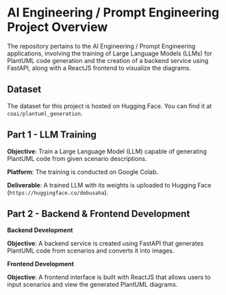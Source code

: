 # AI Engineering / Prompt Engineering Project Overview

The repository pertains to the AI Engineering / Prompt Engineering applications, involving the training of Large Language Models (LLMs) for PlantUML code generation and the creation of a backend service using FastAPI, along with a ReactJS frontend to visualize the diagrams.

## Dataset
The dataset for this project is hosted on Hugging Face. You can find it at `coai/plantuml_generation`.

## Part 1 - LLM Training
**Objective**: Train a Large Language Model (LLM) capable of generating PlantUML code from given scenario descriptions.

**Platform**: The training is conducted on Google Colab.

**Deliverable**: A trained LLM with its weights is uploaded to Hugging Face (`https://huggingface.co/debusaha`).

## Part 2 - Backend & Frontend Development
**Backend Development**

**Objective**: A backend service is created using FastAPI that generates PlantUML code from scenarios and converts it into images.

**Frontend Development**

**Objective**: A frontend interface is built with ReactJS that allows users to input scenarios and view the generated PlantUML diagrams.


